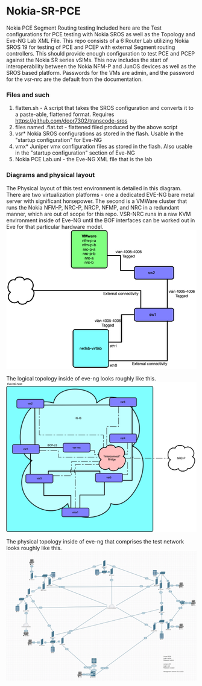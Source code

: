 # Nokia-SR-PCE
Nokia PCE Segment Routing testing
Included here are the Test configurations for PCE testing with Nokia SROS as well as the Topology and Eve-NG Lab XML File. This repo consists of a 6 Router Lab utilizing Nokia SROS 19 for testing of PCE and PCEP with external Segment routing controllers. This should provide enough configuration to test PCE and PCEP against the Nokia SR series vSIMs. This now includes the start of interoperability between the Nokia NFM-P and JunOS devices as well as the SROS based platform. Passwords for the VMs are admin, and the password for the vsr-nrc are the default from the documentation.  

### Files and such

1. flatten.sh - A script that takes the SROS configuration and converts it to a paste-able, flattened format. Requires https://github.com/door7302/transcode-sros
2. files named .flat.txt - flattened filed produced by the above script
3. vsr* Nokia SROS configurations as stored in the flash. Usable in the "startup configuration" for Eve-NG
4. vmx* Juniper vmx configuration files as stored in the flash. Also usable in the "startup configuration" section of Eve-NG
5. Nokia PCE Lab.unl - the Eve-NG XML file that is the lab


### Diagrams and physical layout

The Physical layout of this test environment is detailed in this diagram. There are two virtualization platforms - one a dedicated EVE-NG bare metal server with significant horsepower. The second is a VMWare cluster that runs the Nokia NFM-P, NRC-P, NRCP, NFMP, and NRC in a redundant manner, which are out of scope for this repo. VSR-NRC runs in a raw KVM environment inside of Eve-NG until the BOF interfaces can be worked out in Eve for that particular hardware model.
![Physical lab Topology](https://github.com/buraglio/Nokia-SR-PCE/blob/master/netlab-virtlab-physical-pub.png?raw=true "Physical Lab Topology")

The logical topology inside of eve-ng looks roughly like this.  
![Virtual Router Topology](https://github.com/buraglio/Nokia-SR-PCE/blob/master/netlab-virtlab-sr-virtualnet.png?raw=true "Virtual logical Router Topology")

The physical topology inside of eve-ng that comprises the test network looks roughly like this.  
![Virtual Router Topology](https://github.com/buraglio/Nokia-SR-PCE/blob/master/PCE%20Eve-NG%20Test%20Topology.png?raw=true "Virtual Router Topology")
